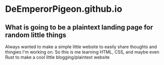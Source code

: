 # DeEmperorPigeon.github.io
## What is going to be a plaintext landing page for random little things
Always wanted to make a simple little website to easily share thoughts and thingies I'm working on.
So this is me learning HTML, CSS, and maybe even Rust to make a cool little blogging/plaintext website
